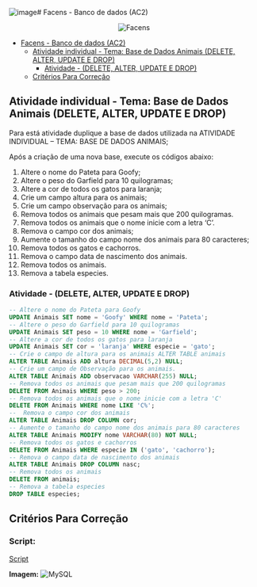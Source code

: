 ![image](https://github.com/WilliamVSan/Facens/assets/86013044/5731df75-b014-45ad-b013-2d7970b77b63)# Facens - Banco de dados (AC2)

<div align="center">
	
![Facens](https://mlogu6g7z5ex.i.optimole.com/cb:RF8R~518a6/w:500/h:159/q:90/ig:avif/https://facens.br/wp-content/uploads/2021/03/logo-f-b.png)

</div>

- [Facens - Banco de dados (AC2)](#facens---banco-de-dados-ac2)
  - [Atividade individual - Tema: Base de Dados Animais (DELETE, ALTER, UPDATE E DROP)](#atividade-individual---tema-base-de-dados-animais-delete-alter-update-e-drop)
    - [Atividade - (DELETE, ALTER, UPDATE E DROP)](#atividade---delete-alter-update-e-drop)
  - [Critérios Para Correção](#critérios-para-correção)

## Atividade individual - Tema: Base de Dados Animais (DELETE, ALTER, UPDATE E DROP)

Para está atividade duplique a base de dados utilizada na ATIVIDADE INDIVIDUAL – TEMA: BASE DE DADOS ANIMAIS;

Após a criação de uma nova base, execute os códigos abaixo:

1. Altere o nome do Pateta para Goofy;
2. Altere o peso do Garfield para 10 quilogramas;
3. Altere a cor de todos os gatos para laranja;
4. Crie um campo altura para os animais;
5. Crie um campo observação para os animais;
6. Remova todos os animais que pesam mais que 200 quilogramas.
7. Remova todos os animais que o nome inicie com a letra ‘C’.
8. Remova o campo cor dos animais;
9. Aumente o tamanho do campo nome dos animais para 80 caracteres;
10. Remova todos os gatos e cachorros.
11. Remova o campo data de nascimento dos animais.
12. Remova todos os animais.
13. Remova a tabela especies.

### Atividade - (DELETE, ALTER, UPDATE E DROP)

```SQL
-- Altere o nome do Pateta para Goofy
UPDATE Animais SET nome = 'Goofy' WHERE nome = 'Pateta';
-- Altere o peso do Garfield para 10 quilogramas
UPDATE Animais SET peso = 10 WHERE nome = 'Garfield';
-- Altere a cor de todos os gatos para laranja
UPDATE Animais SET cor = 'laranja' WHERE especie = 'gato';
-- Crie o campo de altura para os animais ALTER TABLE animais
ALTER TABLE Animais ADD altura DECIMAL(5,2) NULL;
-- Crie um campo de Observação para os animais.
ALTER TABLE Animais ADD observacao VARCHAR(255) NULL;
-- Remova todos os animais que pesam mais que 200 quilogramas
DELETE FROM Animais WHERE peso > 200;
-- Remova todos os animais que o nome inicie com a letra 'C'
DELETE FROM Animais WHERE nome LIKE 'C%';
--  Remova o campo cor dos animais
ALTER TABLE Animais DROP COLUMN cor;
-- Aumente o tamanho do campo nome dos animais para 80 caracteres
ALTER TABLE Animais MODIFY nome VARCHAR(80) NOT NULL;
-- Remova todos os gatos e cachorros
DELETE FROM Animais WHERE especie IN ('gato', 'cachorro');
-- Remova o campo data de nascimento dos animais
ALTER TABLE Animais DROP COLUMN nasc;
-- Remova todos os animais
DELETE FROM animais;
-- Remova a tabela especies
DROP TABLE especies;
```

## Critérios Para Correção

### Script:

[Script](https://github.com/WilliamVSan/Facens/blob/main/Banco%20de%20Dados/AC2/Tema%20Base%20de%20Dados%20Animais/script_base_animais.sql)

**Imagem:**
![MySQL](https://github.com/WilliamVSan/Facens/assets/86013044/0dffa1ce-03d6-4086-91db-965664c111f8)
